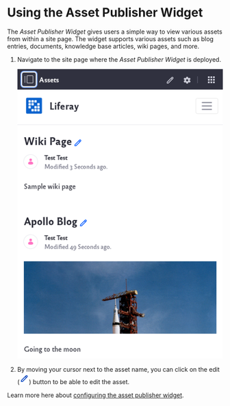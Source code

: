 # Using the Asset Publisher Widget

The *Asset Publisher Widget* gives users a simple way to view various assets from within a site page. The widget supports various assets such as blog entries, documents, knowledge base articles, wiki pages, and more.

1. Navigate to the site page where the *Asset Publisher Widget* is deployed.

    ![](using-the-asset-publisher-widget/images/01.png)

2. By moving your cursor next to the asset name, you can click on the edit (![](using-the-asset-publisher-widget/images/02.png)) button to be able to edit the asset.

Learn more here about [configuring the asset publisher widget](../../../../site-building/displaying-content/using-the-asset-publisher-widget).
